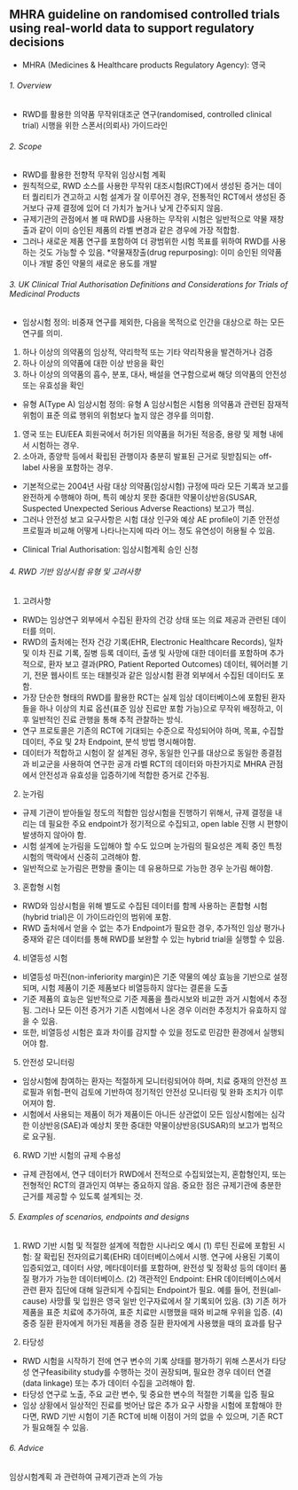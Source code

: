 ## MHRA guideline on randomised controlled trials using real-world data to support regulatory decisions
* MHRA (Medicines & Healthcare products Regulatory Agency): 영국 

###### 1. Overview
- RWD를 활용한 의약품 무작위대조군 연구(randomised, controlled clinical trial) 시행을 위한 스폰서(의뢰사) 가이드라인


###### 2. Scope
- RWD를 활용한 전향적 무작위 임상시험 계획
- 원칙적으로, RWD 소스를 사용한 무작위 대조시험(RCT)에서 생성된 증거는 데이터 퀄리티가 견고하고 시험 설계가 잘 이루어진 경우, 전통적인 RCT에서 생성된 증거보다 규제 결정에 있어 더 가치가 높거나 낮게 간주되지 않음.
- 규제기관의 관점에서 볼 때 RWD를 사용하는 무작위 시험은 일반적으로 약물 재창출과 같이 이미 승인된 제품의 라벨 변경과 같은 경우에 가장 적합함.
- 그러나 새로운 제품 연구를 포함하여 더 광범위한 시험 목표를 위하여 RWD를 사용하는 것도 가능할 수 있음.
*약물재창출(drug repurposing): 이미 승인된 의약품이나 개발 중인 약물의 새로운 용도를 개발


###### 3. UK Clinical Trial Authorisation Definitions and Considerations for Trials of Medicinal Products
- 임상시험 정의: 비중재 연구를 제외한, 다음을 목적으로 인간을 대상으로 하는 모든 연구를 의미.
1)	하나 이상의 의약품의 임상적, 약리학적 또는 기타 약리작용을 발견하거나 검증
2)	하나 이상의 의약품에 대한 이상 반응을 확인
3)	하나 이상의 의약품의 흡수, 분포, 대사, 배설을 연구함으로써 해당 의약품의 안전성 또는 유효성을 확인
- 유형 A(Type A) 임상시험 정의: 유형 A 임상시험은 시험용 의약품과 관련된 잠재적 위험이 표준 의료 행위의 위험보다 높지 않은 경우를 의미함.
1)	영국 또는 EU/EEA 회원국에서 허가된 의약품을 허가된 적응증, 용량 및 제형 내에서 시험하는 경우.
2)	소아과, 종양학 등에서 확립된 관행이자 충분히 발표된 근거로 뒷받침되는 off-label 사용을 포함하는 경우.
- 기본적으로는 2004년 사람 대상 의약품(임상시험) 규정에 따라 모든 기록과 보고를 완전하게 수행해야 하며, 특히 예상치 못한 중대한 약물이상반응(SUSAR, Suspected Unexpected Serious Adverse Reactions) 보고가 핵심.
- 그러나 안전성 보고 요구사항은 시험 대상 인구와 예상 AE profile이 기존 안전성 프로필과 비교해 어떻게 나타나는지에 따라 어느 정도 유연성이 허용될 수 있음. 
* Clinical Trial Authorisation: 임상시험계획 승인 신청


###### 4. RWD 기반 임상시험 유형 및 고려사항

1)  고려사항
- RWD는 임상연구 외부에서 수집된 환자의 건강 상태 또는 의료 제공과 관련된 데이터를 의미.
- RWD의 출처에는 전자 건강 기록(EHR, Electronic Healthcare Records), 일차 및 이차 진료 기록, 질병 등록 데이터, 출생 및 사망에 대한 데이터를 포함하며 추가적으로, 환자 보고 결과(PRO, Patient Reported Outcomes) 데이터, 웨어러블 기기, 전문 웹사이트 또는 태블릿과 같은 임상시험 환경 외부에서 수집된 데이터도 포함. 
- 가장 단순한 형태의 RWD를 활용한 RCT는 실제 임상 데이터베이스에 포함된 환자들을 하나 이상의 치료 옵션(표준 임상 진료만 포함 가능)으로 무작위 배정하고, 이후 일반적인 진료 관행을 통해 추적  관찰하는 방식. 
- 연구 프로토콜은 기존의 RCT에 기대되는 수준으로 작성되어야 하며, 목표, 수집할 데이터, 주요 및 2차 Endpoint, 분석 방법 명시해야함.
- 데이터가 적합하고 시험이 잘 설계된 경우, 동일한 인구를 대상으로 동일한 종결점과 비교군을 사용하여 연구한 공개 라벨 RCT의 데이터와 마찬가지로 MHRA 관점에서 안전성과 유효성을 입증하기에 적합한 증거로 간주됨.

2) 눈가림
- 규제 기관이 받아들일 정도의 적합한 임상시험을 진행하기 위해서, 규제 결정을 내리는 데 필요한 주요 endpoint가 정기적으로 수집되고, open lable 진행 시 편향이 발생하지 않아야 함.
- 시험 설계에 눈가림을 도입해야 할 수도 있으며 눈가림의 필요성은 계획 중인 특정 시험의 맥락에서 신중히 고려해야 함. 
- 일반적으로 눈가림은 편향을 줄이는 데 유용하므로 가능한 경우 눈가림 해야함. 

3) 혼합형 시험 
- RWD와 임상시험을 위해 별도로 수집된 데이터를 함께 사용하는 혼합형 시험(hybrid trial)은 이 가이드라인의 범위에 포함.
- RWD 출처에서 얻을 수 없는 추가 Endpoint가 필요한 경우, 추가적인 임상 평가나 중재와 같은 데이터를 통해 RWD를 보완할 수 있는 hybrid trial을 실행할 수 있음.
4) 비열등성 시험
- 비열등성 마진(non-inferiority margin)은 기준 약물의 예상 효능을 기반으로 설정되며, 시험 제품이 기준 제품보다 비열등하지 않다는 결론을 도출
- 기준 제품의 효능은 일반적으로 기준 제품을 플라시보와 비교한 과거 시험에서 추정됨. 그러나 모든 이전 증거가 기존 시험에서 나온 경우 이러한 추정치가 유효하지 않을 수 있음.
- 또한, 비열등성 시험은 효과 차이를 감지할 수 있을 정도로 민감한 환경에서 실행되어야 함. 

5) 안전성 모니터링
- 임상시험에 참여하는 환자는 적절하게 모니터링되어야 하며, 치료 중재의 안전성 프로필과 위험-편익 검토에 기반하여 정기적인 안전성 모니터링 및 완화 조치가 이루어져야 함. 
- 시험에서 사용되는 제품이 허가 제품이든 아니든 상관없이 모든 임상시험에는 심각한 이상반응(SAE)과 예상치 못한 중대한 약물이상반응(SUSAR)의 보고가 법적으로 요구됨.

6) RWD 기반 시험의 규제 수용성
- 규제 관점에서, 연구 데이터가 RWD에서 전적으로 수집되었는지, 혼합형인지, 또는 전형적인 RCT의 결과인지 여부는 중요하지 않음. 중요한 점은 규제기관에 충분한 근거를 제공할 수 있도록 설계되는 것. 


###### 5. Examples of scenarios, endpoints and designs

1) RWD 기반 시험 및 적절한 설계에 적합한 시나리오 예시
(1) 루틴 진료에 포함된 시험: 잘 확립된 전자의료기록(EHR) 데이터베이스에서 시행. 연구에 사용된 기록이 입증되었고, 데이터 사양, 메타데이터를 포함하며, 완전성 및 정확성 등의 데이터 품질 평가가 가능한 데이터베이스.
(2) 객관적인 Endpoint: EHR 데이터베이스에서 관련 환자 집단에 대해 일관되게 수집되는 Endpoint가 필요. 예를 들어, 전원(all-cause) 사망률 및 입원은 영국 일반 인구자료에서 잘 기록되어 있음. 
(3) 기존 허가 제품을 표준 치료에 추가하여, 표준 치료만 시행했을 때와 비교해 우위을 입증.
(4) 중증 질환 환자에게 허가된 제품을 경증 질환 환자에게 사용했을 때의 효과를 탐구

2) 타당성
- RWD 시험을 시작하기 전에 연구 변수의 기록 상태를 평가하기 위해 스폰서가 타당성 연구feasibility study를 수행하는 것이 권장되며, 필요한 경우 데이터 연결(data linkage) 또는 추가 데이터 수집을 고려해야 함. 
- 타당성 연구로 노출, 주요 교란 변수, 및 중요한 변수의 적절한 기록을 입증 필요
- 임상 상황에서 일상적인 진료를 벗어난 많은 추가 요구 사항을 시험에 포함해야 한다면, RWD 기반 시험이 기존 RCT에 비해 이점이 거의 없을 수 있으며, 기존 RCT가 필요해질 수 있음. 


###### 6. Advice
임상시험계획 과 관련하여 규제기관과 논의 가능

